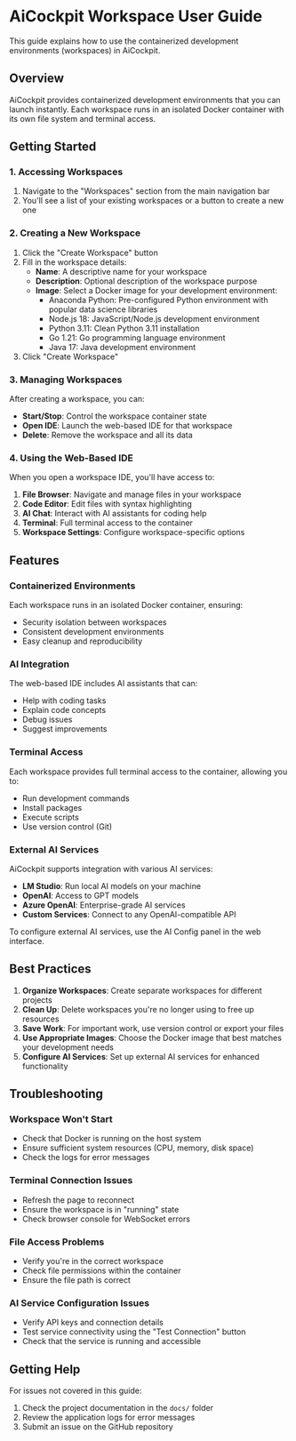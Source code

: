 # AiCockpit Workspace User Guide

This guide explains how to use the containerized development environments (workspaces) in AiCockpit.

## Overview

AiCockpit provides containerized development environments that you can launch instantly. Each workspace runs in an isolated Docker container with its own file system and terminal access.

## Getting Started

### 1. Accessing Workspaces

1. Navigate to the "Workspaces" section from the main navigation bar
2. You'll see a list of your existing workspaces or a button to create a new one

### 2. Creating a New Workspace

1. Click the "Create Workspace" button
2. Fill in the workspace details:
   - **Name**: A descriptive name for your workspace
   - **Description**: Optional description of the workspace purpose
   - **Image**: Select a Docker image for your development environment:
     - Anaconda Python: Pre-configured Python environment with popular data science libraries
     - Node.js 18: JavaScript/Node.js development environment
     - Python 3.11: Clean Python 3.11 installation
     - Go 1.21: Go programming language environment
     - Java 17: Java development environment
3. Click "Create Workspace"

### 3. Managing Workspaces

After creating a workspace, you can:

- **Start/Stop**: Control the workspace container state
- **Open IDE**: Launch the web-based IDE for that workspace
- **Delete**: Remove the workspace and all its data

### 4. Using the Web-Based IDE

When you open a workspace IDE, you'll have access to:

1. **File Browser**: Navigate and manage files in your workspace
2. **Code Editor**: Edit files with syntax highlighting
3. **AI Chat**: Interact with AI assistants for coding help
4. **Terminal**: Full terminal access to the container
5. **Workspace Settings**: Configure workspace-specific options

## Features

### Containerized Environments

Each workspace runs in an isolated Docker container, ensuring:
- Security isolation between workspaces
- Consistent development environments
- Easy cleanup and reproducibility

### AI Integration

The web-based IDE includes AI assistants that can:
- Help with coding tasks
- Explain code concepts
- Debug issues
- Suggest improvements

### Terminal Access

Each workspace provides full terminal access to the container, allowing you to:
- Run development commands
- Install packages
- Execute scripts
- Use version control (Git)

### External AI Services

AiCockpit supports integration with various AI services:
- **LM Studio**: Run local AI models on your machine
- **OpenAI**: Access to GPT models
- **Azure OpenAI**: Enterprise-grade AI services
- **Custom Services**: Connect to any OpenAI-compatible API

To configure external AI services, use the AI Config panel in the web interface.

## Best Practices

1. **Organize Workspaces**: Create separate workspaces for different projects
2. **Clean Up**: Delete workspaces you're no longer using to free up resources
3. **Save Work**: For important work, use version control or export your files
4. **Use Appropriate Images**: Choose the Docker image that best matches your development needs
5. **Configure AI Services**: Set up external AI services for enhanced functionality

## Troubleshooting

### Workspace Won't Start

- Check that Docker is running on the host system
- Ensure sufficient system resources (CPU, memory, disk space)
- Check the logs for error messages

### Terminal Connection Issues

- Refresh the page to reconnect
- Ensure the workspace is in "running" state
- Check browser console for WebSocket errors

### File Access Problems

- Verify you're in the correct workspace
- Check file permissions within the container
- Ensure the file path is correct

### AI Service Configuration Issues

- Verify API keys and connection details
- Test service connectivity using the "Test Connection" button
- Check that the service is running and accessible

## Getting Help

For issues not covered in this guide:

1. Check the project documentation in the `docs/` folder
2. Review the application logs for error messages
3. Submit an issue on the GitHub repository